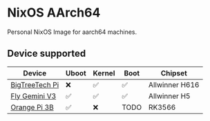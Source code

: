 # NixOS AArch64

Personal NixOS Image for aarch64 machines.

## Device supported

| Device                                                                                                      | Uboot | Kernel | Boot | Chipset        |
|-------------------------------------------------------------------------------------------------------------|-------|--------|------|----------------|
| [BigTreeTech Pi](https://biqu.equipment/products/bigtreetech-btt-pi-v1-2)                                   | ❌    | ✅    | ✅   | Allwinner H616 |
| [Fly Gemini V3](https://item.taobao.com/item.htm?id=661670024975)                                           | ✅    | ✅    | ✅   | Allwinner H5   |
| [Orange Pi 3B](http://www.orangepi.org/html/hardWare/computerAndMicrocontrollers/details/Orange-Pi-3B.html) | ✅    | ❌    | TODO  | RK3566        |
